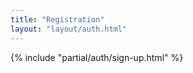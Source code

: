 ```yaml
---
title: "Registration"
layout: "layout/auth.html"
---
```


 {% include "partial/auth/sign-up.html" %}
